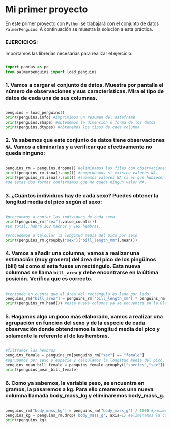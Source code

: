 # Mi primer proyecto

En este primer proyecto con `Python` se trabajará con el conjunto de datos `PalmerPenguins`. A continuación se muestra la solución a esta práctica.

### EJERCICIOS:

Importamos las librerías necesarias para realizar el ejercicio:

```python

import pandas as pd
from palmerpenguins import load_penguins

```
### 1. Vamos a cargar el conjunto de datos. Muestra por pantalla el número de observaciones y sus características. Mira el tipo de datos de cada una de sus columnas.

```python

penguins = load_penguins()
print(penguins.info) #imprimimos un resumen del dataframe
print(penguins.shape) #obtenemos la dimensión o forma de los datos
print(penguins.dtypes) #obtenemos los tipos de cada columna

```

### 2. Ya sabemos que este conjunto de datos tiene observaciones `NA`. Vamos a eliminarlas y a verificar que efectivamente no queda ninguno:

```python

penguins_rm = penguins.dropna() #eliminamos las filas con observaciones NA.
print(penguins_rm.isna().any()) #comprobamos si existen valores NA.
print(penguins_rm.isna().sum()) #sumamos valores NA si es que hubiesen.
#De estas dos formas confirmamos que no queda ningún valor NA.

```

### 3. ¿Cuántos individuos hay de cada sexo? Puedes obtener la longitud media del pico según el sexo:

```python

#procedemos a contar los individuos de cada sexo
print(penguins_rm["sex"].value_counts())
#En total, habrá 168 machos y 165 hembras.

#procedemos a calcular la longitud media del pico por sexo
print(penguins_rm.groupby("sex")["bill_length_mm"].mean())

```
### 4. Vamos a añadir una columna, vamos a realizar una estimación (muy grosera) del área del pico de los pingüinos (bill) tal como si esta fuese un rectángulo. Esta nueva columnas se llama `bill_area` y debe encontrarse en la última posición. Verifica que es correcto.

```python

#teniendo en cuenta que el área del rectángulo es lado por lado:
penguins_rm["bill_area"] = penguins_rm["bill_length_mm"] * penguins_rm["bill_depth_mm"]
print(penguins_rm.head()) #esta nueva columna ya se encuentra en la última columna.

```

### 5. Hagamos algo un poco más elaborado, vamos a realizar una agrupación en función del **sexo y de la especie de cada observación** donde obtendremos la longitud media del pico y solamente la referente al de las hembras.

```python

#filtramos las hembras
penguins_female = penguins_rm[penguins_rm["sex"] == "female"] 
#agrupamos por sexo y especie y calculamos la longitud media del pico.
penguins_mean_bill_female = penguins_female.groupby(["species","sex"])["bill_length_mm"].mean()
print(penguins_mean_bill_female)

```
### 6. Como ya sabemos, la variable peso, se encuentra en gramos, la pasaremos a kg. Para ello crearemos una nueva columna llamada body_mass_kg y eliminaremos body_mass_g.

```python

penguins_rm["body_mass_kg"] = penguins_rm["body_mass_g"] / 1000 #pasamos de gramos a kilos
penguins_kg = penguins_rm.drop('body_mass_g', axis=1) #eliminamos la columna body_mass_g
print(penguins_kg)

```